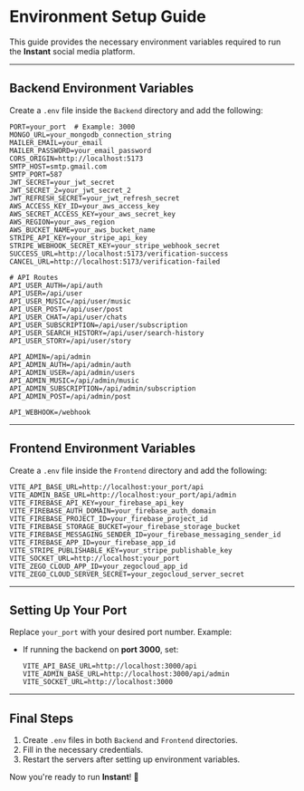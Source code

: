 # Environment Setup Guide

This guide provides the necessary environment variables required to run the **Instant** social media platform.

---

## Backend Environment Variables
Create a `.env` file inside the `Backend` directory and add the following:

```env
PORT=your_port  # Example: 3000
MONGO_URL=your_mongodb_connection_string
MAILER_EMAIL=your_email
MAILER_PASSWORD=your_email_password
CORS_ORIGIN=http://localhost:5173
SMTP_HOST=smtp.gmail.com
SMTP_PORT=587
JWT_SECRET=your_jwt_secret
JWT_SECRET_2=your_jwt_secret_2
JWT_REFRESH_SECRET=your_jwt_refresh_secret
AWS_ACCESS_KEY_ID=your_aws_access_key
AWS_SECRET_ACCESS_KEY=your_aws_secret_key
AWS_REGION=your_aws_region
AWS_BUCKET_NAME=your_aws_bucket_name
STRIPE_API_KEY=your_stripe_api_key
STRIPE_WEBHOOK_SECRET_KEY=your_stripe_webhook_secret
SUCCESS_URL=http://localhost:5173/verification-success
CANCEL_URL=http://localhost:5173/verification-failed

# API Routes
API_USER_AUTH=/api/auth
API_USER=/api/user
API_USER_MUSIC=/api/user/music
API_USER_POST=/api/user/post
API_USER_CHAT=/api/user/chats
API_USER_SUBSCRIPTION=/api/user/subscription
API_USER_SEARCH_HISTORY=/api/user/search-history
API_USER_STORY=/api/user/story

API_ADMIN=/api/admin
API_ADMIN_AUTH=/api/admin/auth
API_ADMIN_USER=/api/admin/users
API_ADMIN_MUSIC=/api/admin/music
API_ADMIN_SUBSCRIPTION=/api/admin/subscription
API_ADMIN_POST=/api/admin/post

API_WEBHOOK=/webhook
```

---

## Frontend Environment Variables
Create a `.env` file inside the `Frontend` directory and add the following:

```env
VITE_API_BASE_URL=http://localhost:your_port/api
VITE_ADMIN_BASE_URL=http://localhost:your_port/api/admin
VITE_FIREBASE_API_KEY=your_firebase_api_key
VITE_FIREBASE_AUTH_DOMAIN=your_firebase_auth_domain
VITE_FIREBASE_PROJECT_ID=your_firebase_project_id
VITE_FIREBASE_STORAGE_BUCKET=your_firebase_storage_bucket
VITE_FIREBASE_MESSAGING_SENDER_ID=your_firebase_messaging_sender_id
VITE_FIREBASE_APP_ID=your_firebase_app_id
VITE_STRIPE_PUBLISHABLE_KEY=your_stripe_publishable_key
VITE_SOCKET_URL=http://localhost:your_port
VITE_ZEGO_CLOUD_APP_ID=your_zegocloud_app_id
VITE_ZEGO_CLOUD_SERVER_SECRET=your_zegocloud_server_secret
```

---

## Setting Up Your Port
Replace `your_port` with your desired port number. Example:
- If running the backend on **port 3000**, set:
  ```env
  VITE_API_BASE_URL=http://localhost:3000/api
  VITE_ADMIN_BASE_URL=http://localhost:3000/api/admin
  VITE_SOCKET_URL=http://localhost:3000
  ```

---

## Final Steps
1. Create `.env` files in both `Backend` and `Frontend` directories.
2. Fill in the necessary credentials.
3. Restart the servers after setting up environment variables.

Now you're ready to run **Instant**! 🚀

